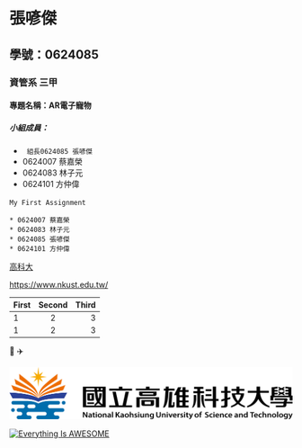# 張喭傑

## 學號：0624085

### 資管系 三甲

#### 專題名稱：AR電子寵物

##### 小組成員：
* ` 組長0624085 張喭傑`
* 0624007 蔡嘉榮
* 0624083 林子元
* 0624101 方仲偉

`My First Assignment`

```
* 0624007 蔡嘉榮
* 0624083 林子元
* 0624085 張喭傑
* 0624101 方仲偉
```

[高科大](https://www.nkust.edu.tw/)

<https://www.nkust.edu.tw/>

|First|Second|Third|
|:------|:------:|------:|
|1|2|3|
|1|2|3|

:pig:
:airplane:

![nkust](nkust.png "高科大 LOGO")


[![Everything Is AWESOME](https://img.youtube.com/vi/StTqXEQ2l-Y/0.jpg)](https://www.youtube.com/watch?v=StTqXEQ2l-Y "Everything Is AWESOME")
